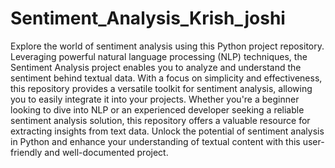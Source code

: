 # Sentiment_Analysis_Krish_joshi
<p>Explore the world of sentiment analysis using this Python project repository. Leveraging powerful natural language processing (NLP) techniques, the Sentiment Analysis project enables you to analyze and understand the sentiment behind textual data. With a focus on simplicity and effectiveness, this repository provides a versatile toolkit for sentiment analysis, allowing you to easily integrate it into your projects. Whether you're a beginner looking to dive into NLP or an experienced developer seeking a reliable sentiment analysis solution, this repository offers a valuable resource for extracting insights from text data. Unlock the potential of sentiment analysis in Python and enhance your understanding of textual content with this user-friendly and well-documented project.
</p>
